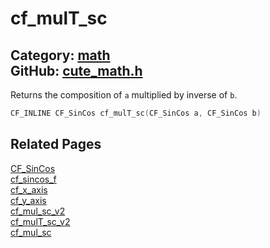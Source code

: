 [](../header.md ':include')

# cf_mulT_sc

Category: [math](/api_reference?id=math)  
GitHub: [cute_math.h](https://github.com/RandyGaul/cute_framework/blob/master/include/cute_math.h)  
---

Returns the composition of `a` multiplied by inverse of `b`.

```cpp
CF_INLINE CF_SinCos cf_mulT_sc(CF_SinCos a, CF_SinCos b)
```

## Related Pages

[CF_SinCos](/math/cf_sincos.md)  
[cf_sincos_f](/math/cf_sincos_f.md)  
[cf_x_axis](/math/cf_x_axis.md)  
[cf_y_axis](/math/cf_y_axis.md)  
[cf_mul_sc_v2](/math/cf_mul_sc_v2.md)  
[cf_mulT_sc_v2](/math/cf_mult_sc_v2.md)  
[cf_mul_sc](/math/cf_mul_sc.md)  
